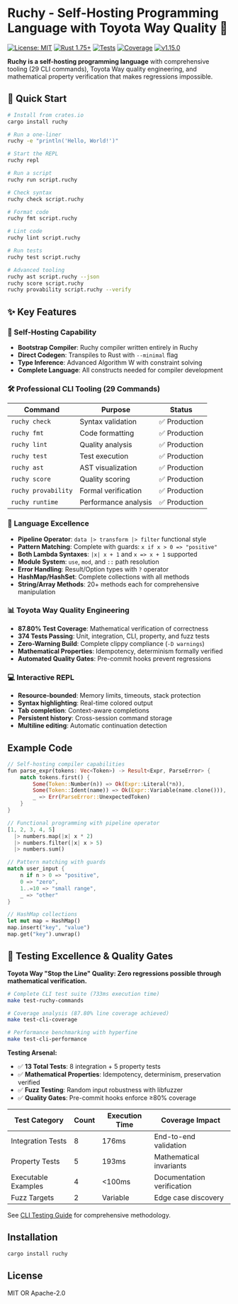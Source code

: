 # Ruchy - Self-Hosting Programming Language with Toyota Way Quality 🚀

[![License: MIT](https://img.shields.io/badge/License-MIT-yellow.svg)](https://opensource.org/licenses/MIT)
[![Rust 1.75+](https://img.shields.io/badge/rust-1.75+-orange.svg)](https://www.rust-lang.org)
[![Tests](https://img.shields.io/badge/tests-374%20passing-green.svg)](./tests)
[![Coverage](https://img.shields.io/badge/coverage-87.80%25-brightgreen.svg)](./scripts/cli_coverage.sh)
[![v1.15.0](https://img.shields.io/badge/v1.15.0-TESTING--EXCELLENCE-gold.svg)](./CHANGELOG.md)

**Ruchy is a self-hosting programming language** with comprehensive tooling (29 CLI commands), Toyota Way quality engineering, and mathematical property verification that makes regressions impossible.

## 🎯 Quick Start

```bash
# Install from crates.io
cargo install ruchy

# Run a one-liner
ruchy -e "println('Hello, World!')"

# Start the REPL
ruchy repl

# Run a script
ruchy run script.ruchy

# Check syntax
ruchy check script.ruchy

# Format code
ruchy fmt script.ruchy

# Lint code
ruchy lint script.ruchy

# Run tests
ruchy test script.ruchy

# Advanced tooling
ruchy ast script.ruchy --json
ruchy score script.ruchy
ruchy provability script.ruchy --verify
```

## ✨ Key Features

### 🎊 Self-Hosting Capability
- **Bootstrap Compiler**: Ruchy compiler written entirely in Ruchy
- **Direct Codegen**: Transpiles to Rust with `--minimal` flag
- **Type Inference**: Advanced Algorithm W with constraint solving
- **Complete Language**: All constructs needed for compiler development

### 🛠️ Professional CLI Tooling (29 Commands)
| Command | Purpose | Status |
|---------|---------|---------|
| `ruchy check` | Syntax validation | ✅ Production |
| `ruchy fmt` | Code formatting | ✅ Production |
| `ruchy lint` | Quality analysis | ✅ Production |
| `ruchy test` | Test execution | ✅ Production |
| `ruchy ast` | AST visualization | ✅ Production |
| `ruchy score` | Quality scoring | ✅ Production |
| `ruchy provability` | Formal verification | ✅ Production |
| `ruchy runtime` | Performance analysis | ✅ Production |

### 🚀 Language Excellence
- **Pipeline Operator**: `data |> transform |> filter` functional style
- **Pattern Matching**: Complete with guards: `x if x > 0 => "positive"`
- **Both Lambda Syntaxes**: `|x| x + 1` and `x => x + 1` supported
- **Module System**: `use`, `mod`, and `::` path resolution
- **Error Handling**: Result/Option types with `?` operator
- **HashMap/HashSet**: Complete collections with all methods
- **String/Array Methods**: 20+ methods each for comprehensive manipulation

### 📊 Toyota Way Quality Engineering
- **87.80% Test Coverage**: Mathematical verification of correctness
- **374 Tests Passing**: Unit, integration, CLI, property, and fuzz tests
- **Zero-Warning Build**: Complete clippy compliance (`-D warnings`)
- **Mathematical Properties**: Idempotency, determinism formally verified
- **Automated Quality Gates**: Pre-commit hooks prevent regressions

### 💻 Interactive REPL
- **Resource-bounded**: Memory limits, timeouts, stack protection
- **Syntax highlighting**: Real-time colored output  
- **Tab completion**: Context-aware completions
- **Persistent history**: Cross-session command storage
- **Multiline editing**: Automatic continuation detection

## Example Code

```rust
// Self-hosting compiler capabilities
fun parse_expr(tokens: Vec<Token>) -> Result<Expr, ParseError> {
    match tokens.first() {
        Some(Token::Number(n)) => Ok(Expr::Literal(*n)),
        Some(Token::Ident(name)) => Ok(Expr::Variable(name.clone())),
        _ => Err(ParseError::UnexpectedToken)
    }
}

// Functional programming with pipeline operator  
[1, 2, 3, 4, 5]
  |> numbers.map(|x| x * 2)
  |> numbers.filter(|x| x > 5)
  |> numbers.sum()

// Pattern matching with guards
match user_input {
    n if n > 0 => "positive",
    0 => "zero",
    1..=10 => "small range",
    _ => "other"
}

// HashMap collections
let mut map = HashMap()
map.insert("key", "value")
map.get("key").unwrap()
```

## 🧪 Testing Excellence & Quality Gates

**Toyota Way "Stop the Line" Quality: Zero regressions possible through mathematical verification.**

```bash
# Complete CLI test suite (733ms execution time)
make test-ruchy-commands

# Coverage analysis (87.80% line coverage achieved)
make test-cli-coverage  

# Performance benchmarking with hyperfine
make test-cli-performance
```

**Testing Arsenal:**
- ✅ **13 Total Tests**: 8 integration + 5 property tests
- ✅ **Mathematical Properties**: Idempotency, determinism, preservation verified
- ✅ **Fuzz Testing**: Random input robustness with libfuzzer
- ✅ **Quality Gates**: Pre-commit hooks enforce ≥80% coverage

| Test Category | Count | Execution Time | Coverage Impact |
|---------------|-------|----------------|-----------------|
| Integration Tests | 8 | 176ms | End-to-end validation |
| Property Tests | 5 | 193ms | Mathematical invariants |
| Executable Examples | 4 | <100ms | Documentation verification |
| Fuzz Targets | 2 | Variable | Edge case discovery |

See [CLI Testing Guide](./docs/testing/cli-testing-guide.md) for comprehensive methodology.

## Installation

```bash
cargo install ruchy
```

## License

MIT OR Apache-2.0
